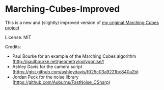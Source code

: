 # Marching-Cubes-Improved

This is a new and (slightly) improved version of [my original Marching Cubes project](https://github.com/Eldemarkki/CSharp-Marching-Cubes)

License: MIT

Credits:
- Paul Bourke for an example of the Marching Cubes algorithm (http://paulbourke.net/geometry/polygonise/)
- Ashley Davis for the camera script (https://gist.github.com/ashleydavis/f025c03a9221bc840a2b)
- Jordan Peck for the noise library (https://github.com/Auburns/FastNoise_CSharp)
